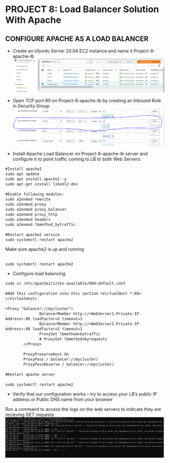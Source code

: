 # PROJECT 8: Load Balancer Solution With Apache #

## CONFIGURE APACHE AS A LOAD BALANCER

- Create an Ubuntu Server 20.04 EC2 instance and name it Project-8-apache-lb
![](https://github.com/akinolafusi/DAREY-PBL-PROJECTS/blob/6c78a9f0185a84cba99a604ce44c8adc42b7e894/PROJECT%208/ubuntu.PNG)

- Open TCP port 80 on Project-8-apache-lb by creating an Inbound Rule in Security Group.
![](https://github.com/akinolafusi/DAREY-PBL-PROJECTS/blob/6c78a9f0185a84cba99a604ce44c8adc42b7e894/PROJECT%208/port%2080.PNG)

- Install Apache Load Balancer on Project-8-apache-lb server and configure it to point traffic coming to LB to both Web Servers:
```
#Install apache2
sudo apt update
sudo apt install apache2 -y
sudo apt-get install libxml2-dev

#Enable following modules:
sudo a2enmod rewrite
sudo a2enmod proxy
sudo a2enmod proxy_balancer
sudo a2enmod proxy_http
sudo a2enmod headers
sudo a2enmod lbmethod_bytraffic

#Restart apache2 service
sudo systemctl restart apache2
```

Make sure apache2 is up and running
```

sudo systemctl restart apache2
```
- Configure load balancing
```
sudo vi /etc/apache2/sites-available/000-default.conf

#Add this configuration into this section <VirtualHost *:80>  </VirtualHost>

<Proxy "balancer://mycluster">
               BalancerMember http://<WebServer1-Private-IP-Address>:80 loadfactor=5 timeout=1
               BalancerMember http://<WebServer2-Private-IP-Address>:80 loadfactor=5 timeout=1
               ProxySet lbmethod=bytraffic
               # ProxySet lbmethod=byrequests
        </Proxy>

        ProxyPreserveHost On
        ProxyPass / balancer://mycluster/
        ProxyPassReverse / balancer://mycluster/

#Restart apache server

sudo systemctl restart apache2
```
- Verify that our configuration works – try to access your LB’s public IP address or Public DNS name from your browser


Run a command to access the logs on the web servers to indicate they are recieving GET requests
![](https://github.com/akinolafusi/DAREY-PBL-PROJECTS/blob/6c78a9f0185a84cba99a604ce44c8adc42b7e894/PROJECT%208/get%20req.PNG)
